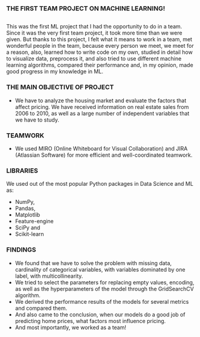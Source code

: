 ### THE FIRST TEAM PROJECT ON MACHINE LEARNING!

## 
This was the first ML project that I had the opportunity to do in a team. Since it was the very first team project, it took more time than we were given. But thanks to this project, I felt what it means to work in a team, met wonderful people in the team, because every person we meet, we meet for a reason, also, learned how to write code on my own, studied in detail how to visualize data, preprocess it, and also tried to use different machine learning algorithms, compared their performance and, in my opinion, made good progress in my knowledge in ML.

### THE MAIN OBJECTIVE OF PROJECT

- We have to analyze the housing market and evaluate the factors that affect pricing.  We have received information on real estate sales from 2006 to 2010, as well as a large number of independent variables that we have to study.

### TEAMWORK
- We used MIRO (Online Whiteboard for Visual Collaboration) and JIRA (Atlassian Software) for more efficient and well-coordinated teamwork.

### LIBRARIES
We used out of the most popular Python packages in Data Science and ML as: 
- NumPy, 
- Pandas, 
- Matplotlib
- Feature-engine 
- SciPy and 
- Scikit-learn 

### FINDINGS
- We found that we have to solve the problem with missing data, cardinality of categorical variables, with variables dominated by one label, with multicollinearity.
- We tried to select the parameters for replacing empty values, encoding, as well as the hyperparameters of the model through the GridSearchCV algorithm.
- We derived the performance results of the models for several metrics and compared them.
- And also came to the conclusion, when our models do a good job of predicting home prices, what factors most influence pricing.
- And most importantly, we worked as a team!

